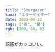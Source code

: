 ```yaml
---
title: "Stargazer"
kana: "スターゲイザー"
date: 2022-04-22
tags: ["夜", "星"]
rgb: [200, 50, 0]
---
```


語感がカッコいい。
